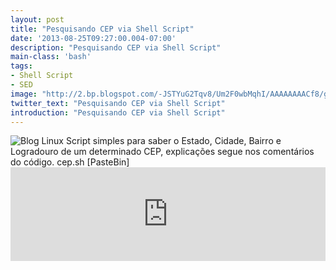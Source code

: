 ```yaml
---
layout: post
title: "Pesquisando CEP via Shell Script"
date: '2013-08-25T09:27:00.004-07:00'
description: "Pesquisando CEP via Shell Script"
main-class: 'bash'
tags:
- Shell Script
- SED
image: "http://2.bp.blogspot.com/-JSTYuG2Tqv8/Um2F0wbMqhI/AAAAAAAACf8/gRoJGkQSxMQ/s72-c/correios-shell.jpg"
twitter_text: "Pesquisando CEP via Shell Script"
introduction: "Pesquisando CEP via Shell Script"
---
```

![Blog Linux](http://2.bp.blogspot.com/-JSTYuG2Tqv8/Um2F0wbMqhI/AAAAAAAACf8/gRoJGkQSxMQ/s320/correios-shell.jpg "Blog Linux")
Script simples para saber o Estado, Cidade, Bairro e Logradouro de um determinado CEP, explicações segue nos comentários do código.
cep.sh [PasteBin]<iframe src="http://pastebin.com/raw/tXfw4yrj" style="border:none;width:100%;"><iframe>
cep.sh[CodeBlog]
#!/bin/bash
# --------------------------------------
# ./cep.sh
#
# Pesquisando CEP via Shell Script
#
# Uso: ./cep.sh [CEP]
#
# Ex.: ./cep.sh 41630635
#
# Autor: Marcos da B. M. Oliveira , www.terminalroot.com.br
# Desde: Dom 25 Ago 2013 13:11:36 BRT
# Licença: GPL
# --------------------------------------
# se não informa o CEP o script pára aqui
[ -z $1 ] &amp;&amp; echo -e '\e[40;31;1mÉ necessário informar o CEP\033[m' &amp;&amp; exit 1
#url da pesquisa
url='http://cep.republicavirtual.com.br/web_cep.php?cep'
# baixa o código fonte do xml e grava no arquivo cep.txt
lynx -source $url=$1 > cep.txt
# converte o arquivo para utf-8
iconv -f=iso_8859-1 -t=utf-8 cep.txt > cep2.txt
# limpa todas as tags XML
sed 's/]*>//g' cep2.txt > cep.txt
# remove o arquivo da transformação do encode
rm -rf cep2.txt
# apaga da linha 1 à 4 , pois são desnecessárias
sed -i '1,4d' cep.txt
# apaga todas as linhas em branco
sed -i '/^$/d' cep.txt
# imprime(com cores) os dados do arquivo gerado pelo dump, personalizado.
echo -e "\e[40;37;1m CIDADE-UF:\033[m \e[40;33;1m"$(sed -n '2p' cep.txt) $(sed -n '1p' cep.txt) "\033[m"
echo -e "\e[40;37;1m BAIRRO:\033[m \e[40;33;1m"$(sed -n '3p' cep.txt) "\033[m"
echo -e "\e[40;37;1m LOGRADOURO:\033[m \e[40;33;1m"$(sed -n '4p' cep.txt) $(sed -n '5p' cep.txt) "\033[m"
# remove o arquivo
rm -rf cep.txt
